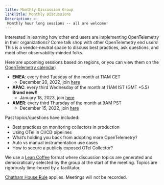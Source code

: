 ```yaml
---
title: Monthly Discussion Group
linkTitle: Monthly Discussions
Description: >-
 Monthly hour long sessions -- all are welcome!
---
```


Interested in learning how other end users are implementing OpenTelemetry
in their organizations? Come talk shop with other OpenTelemetry end users!
This is a vendor-neutral space to discuss best practices, ask questions,
and meet other observability-minded folks.

Here are upcoming sessions based on regions, or you can view them on the
[OpenTelemetry calendar](https://github.com/open-telemetry/community#calendar):

* **EMEA**: every third Tuesday of the month at 11AM CET
  * December 20, 2022, join [here](https://us06web.zoom.us/j/85691064809?pwd=c0VCejh)
* **APAC**: every third Wednesday of the month at 11AM IST (GMT +5.5) **Brand new!!**
  * January 18, 2023, join [here](https://us06web.zoom.us/j/82702918447?pwd=WllKc0hmdTNuelhFdlhMM1Q3TktSQT09)
* **AMER**: every third Thursday of the month at 9AM PST
  * December 15, 2022, join [here](https://us06web.zoom.us/j/87037874951?pwd=WGo3eUZpeWFZTlhJQXhJeXZhQmwvUT09)

Past topics/questions have included:

* Best practices on monitoring collectors in production
* Using OTel in CI/CD pipelines
* What’s holding you back from adopting more OpenTelemetry?
* Auto vs manual instrumentation use cases
* How to secure a publicly exposed OTel Collector?

We use a [Lean Coffee](https://leancoffee.org/) format where discussion topics
are generated and democratically selected by the group at the start of the
meeting. Topics are rigorously time-boxed by a facilitator.

[Chatham House Rule](https://www.chathamhouse.org/about-us/chatham-house-rule)
applies. Meetings will not be recorded.
